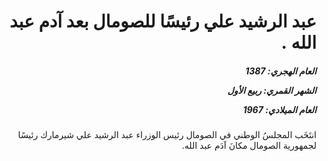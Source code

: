 <h1 dir="rtl">عبد الرشيد علي رئيسًا للصومال بعد آدم عبد الله .</h1>

<h5 dir="rtl">العام الهجري:  1387

الشهر القمري: ربيع الأول

العام الميلادي: 1967</h5>

<p dir="rtl">انتَخَب المجلسُ الوطني في الصومال رئيس الوزراء عبد الرشيد علي شيرمارك رئيسًا لجمهورية الصومال مكانَ آدَم عبد الله.</p></br>
